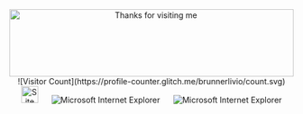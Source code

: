 <!-- Footer -->
<div align="center">
<img height="120" alt="Thanks for visiting me" width="100%" src="https://raw.githubusercontent.com/Notitzserafim/Notitzserafim/source/text.svg" />
<br />
![Visitor Count](https://profile-counter.glitch.me/brunnerlivio/count.svg)
<img src="https://raw.githubusercontent.com/BrunnerLivio/brunnerlivio/master/images/notepad.gif" alt="Site created with Notepad" height="30" />
<!-- "margin-right: whatever;" -->
<span>&nbsp;&nbsp;&nbsp;&nbsp;</span>  
<img src="https://raw.githubusercontent.com/BrunnerLivio/brunnerlivio/master/images/ie_logo.gif" alt="Microsoft Internet Explorer" />
<span>&nbsp;&nbsp;&nbsp;&nbsp;</span>  
<img src="https://raw.githubusercontent.com/BrunnerLivio/brunnerlivio/master/images/noframes.gif" alt="Microsoft Internet Explorer" />
</div>
